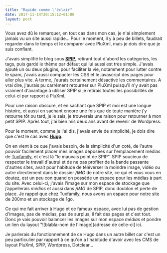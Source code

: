 ```yaml
---
title: "Rapide comme l'éclair"
date: 2017-11-14T20:15:12+01:00
layout: post
---
```


Vous avez dû le remarquer, en tout cas dans mon cas, je n'ai simplement jamais vu un site aussi rapide... Pour le moment, il y à peu de billets, faudrait regarder dans le temps et le comparer avec PluXml, mais je dois dire que je suis confiant.

J'avais simplifié le blog sous **[SPIP](https://www.spip.net/fr_rubrique91.html)**, retirant tout d'abord les catégories, les tags, puis gardé le thème par défaut qui lui aussi est très simple. J'avais ajouté un ou deux plugins, pour faciliter la vie, notamment pour lutter contre le spam, j'avais aussi compacter les CSS et le javascript des pages pour aller plus vite. A terme, j'aurais certainement désactivé les commentaires. A vrai dire, j'aurais pu carrément retourner sur PluXml puisqu'il n'y avait pas vraiment d'avantage à utiliser SPIP si je retirais toutes les possibilités de celui-ci par rapport à PluXml.

Pour une raison obscure, et en sachant que SPIP et moi est une longue histoire, et aussi en sachant encore une fois que de toute manière j'y retourne tôt ou tard, je le sais, je trouverais une raison pour retourner à mon petit SPIP. Après tout, j'ai bien mis deux ans avant de revenir de Wordpress.

Pour le moment, comme je l'ai dis, j'avais envie de simplicité, je dois dire que c'est le cas avec **[Hugo](https://gohugo.io/)**.

On en vient à ce que j'avais besoin, de la simplicité d'un coté, de l'autre pouvoir facilement placer mes images déposées sur l'emplacement médias de [Tuxfamily](https://www.tuxfamily.org/fr/about), et c'est là "le mauvais point de SPIP". SPIP soucieux de respecter le travail d'autrui et de ne pas profiter de la bande passante d'autres sites, avait pour habitude de téléverser la moindre image, vidéo ou autre directement dans le dossier */IMG* de notre site, ce qui et vous vous en doutez, est un peu con quand on possède un espace pour les médias à part du site. Avec celui-ci, j'avais l'image sur mon espace de stockage que j’appellerais *médias* et aussi dans */IMG* de SPIP, donc doublon et perte de place.
Je rappel que chez Tuxfamily, nous avons un espace pour notre site de 200mo et un stockage de 1go. 

Ce qui me fait arriver à Hugo et ce fameux espace, avec lui pas de gestion d'images, pas de médias, pas de surplus, il fait des pages et c'est tout. Donc je vais pouvoir balancer les images sur mon espace *médias* et pondre un lien du layout "![blabla-nom de l'image](adresse de celle-ci] ici.

Je parlerais du fonctionnement de ce Hugo dans un autre billet car c'est un peu particulier par rapport à ce qu'on a l'habitude d'avoir avec les CMS de layout PluXml, SPIP, Wordpress, Dotclear...
